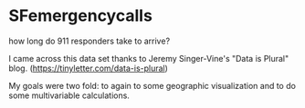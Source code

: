# SFemergencycalls
how long do 911 responders take to arrive?

I came across this data set thanks to Jeremy Singer-Vine's "Data is Plural" blog. (https://tinyletter.com/data-is-plural)

My goals were two fold: to again to some geographic visualization and to do some multivariable calculations.
